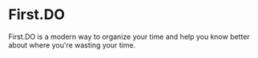 # First.DO
First.DO is a modern way to organize your time and help you know better about where you're wasting your time.
